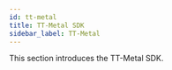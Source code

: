 ```yaml
---
id: tt-metal
title: TT-Metal SDK
sidebar_label: TT-Metal
---
```


This section introduces the TT-Metal SDK.